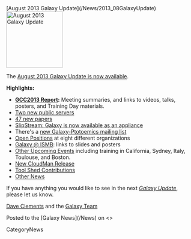 <div class='newsItemHeader'>[August 2013 Galaxy Update](/News/2013_08GalaxyUpdate)</div>

<div class='right'><a href='/GalaxyUpdates/2013_08/'><img src='/Images/Logos/GalaxyUpdate200.png' alt='August 2013 Galaxy Update' width=150 /></a></div>

The [August 2013 Galaxy Update is now available](/GalaxyUpdates/2013_08). 

**Highlights:**
* **[GCC2013 Report](/GalaxyUpdates/2013_08/#gcc2013-report):** Meeting summaries, and links to videos, talks, posters, and Training Day materials.
* [Two new public servers](/GalaxyUpdates/2013_08/#new-public-servers)
* [47 new papers](/GalaxyUpdates/2013_08/#new-papers)
* [SlipStream: Galaxy is now available as an appliance](/GalaxyUpdates/2013_08/#slipstream-appliance-galaxy-edition-announced)
* There's a [new Galaxy-Ptotoemics mailing list](/GalaxyUpdates/2013_08/#new-galaxy-proteomics-mailing-list)
* [Open Positions](/GalaxyUpdates/2013_08/#whos-hiring) at eight different organizations
* [Galaxy @ ISMB](/GalaxyUpdates/2013_08/#ismb--eccb--bosc--ms-sig-2013): links to slides and posters
* [Other Upcoming Events](/GalaxyUpdates/2013_08/#other-upcoming-events) including training in California, Sydney, Italy, Toulouse, and Boston.
* [New CloudMan Release](/GalaxyUpdates/2013_08/#cloudman-release)
* [Tool Shed Contributions](/GalaxyUpdates/2013_08/#tool-shed-contributions)
* [Other News](/GalaxyUpdates/2013_08/#other-news)

If you have anything you would like to see in the next *[Galaxy Update](/GalaxyUpdates)*, please let us know.

[Dave Clements](/DaveClements) and the [Galaxy Team](/GalaxyTeam)

<div class='newsItemFooter'>Posted to the [Galaxy News](/News) on <<Date(2013-07-31T17:38:56Z)>> </div>

CategoryNews
